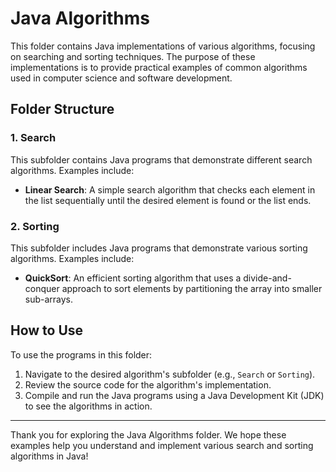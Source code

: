 # Java Algorithms

This folder contains Java implementations of various algorithms, focusing on searching and sorting techniques. The purpose of these implementations is to provide practical examples of common algorithms used in computer science and software development.

## Folder Structure

### 1. Search
This subfolder contains Java programs that demonstrate different search algorithms. Examples include:

- **Linear Search**: A simple search algorithm that checks each element in the list sequentially until the desired element is found or the list ends.

### 2. Sorting
This subfolder includes Java programs that demonstrate various sorting algorithms. Examples include:

- **QuickSort**: An efficient sorting algorithm that uses a divide-and-conquer approach to sort elements by partitioning the array into smaller sub-arrays.

## How to Use
To use the programs in this folder:

1. Navigate to the desired algorithm's subfolder (e.g., `Search` or `Sorting`).
2. Review the source code for the algorithm's implementation.
3. Compile and run the Java programs using a Java Development Kit (JDK) to see the algorithms in action.

---

Thank you for exploring the Java Algorithms folder. We hope these examples help you understand and implement various search and sorting algorithms in Java!

